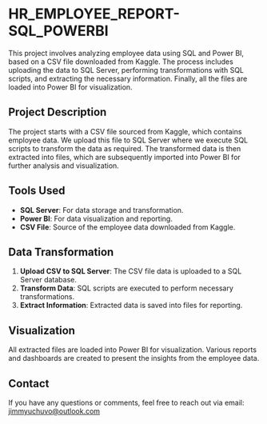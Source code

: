 # HR_EMPLOYEE_REPORT-SQL_POWERBI

This project involves analyzing employee data using SQL and Power BI, based on a CSV file downloaded from Kaggle. The process includes uploading the data to SQL Server, performing transformations with SQL scripts, and extracting the necessary information. Finally, all the files are loaded into Power BI for visualization.

## Project Description

The project starts with a CSV file sourced from Kaggle, which contains employee data. We upload this file to SQL Server where we execute SQL scripts to transform the data as required. The transformed data is then extracted into files, which are subsequently imported into Power BI for further analysis and visualization.

## Tools Used

- **SQL Server**: For data storage and transformation.
- **Power BI**: For data visualization and reporting.
- **CSV File**: Source of the employee data downloaded from Kaggle.

## Data Transformation

1. **Upload CSV to SQL Server**: The CSV file data is uploaded to a SQL Server database.
2. **Transform Data**: SQL scripts are executed to perform necessary transformations.
3. **Extract Information**: Extracted data is saved into files for reporting.

## Visualization

All extracted files are loaded into Power BI for visualization. Various reports and dashboards are created to present the insights from the employee data.

## Contact

If you have any questions or comments, feel free to reach out via email: [jimmyuchuvo@outlook.com](mailto:jimmyuchuvo@outlook.com)
